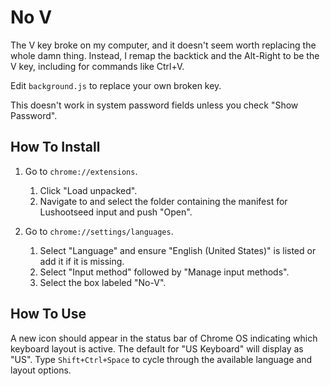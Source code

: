 # No V

The V key broke on my computer, and it doesn't seem worth replacing the whole damn thing. Instead, I remap the backtick and the Alt-Right to be the V key, including for commands like Ctrl+V.

Edit `background.js` to replace your own broken key.

This doesn't work in system password fields unless you check "Show Password".

## How To Install

1. Go to `chrome://extensions`.
   1. Click "Load unpacked".
   2. Navigate to and select the folder containing the manifest for Lushootseed
      input and push "Open".

2. Go to `chrome://settings/languages`.
   1. Select "Language" and ensure "English (United States)" is listed or add
      it if it is missing.
   2. Select "Input method" followed by "Manage input methods".
   3. Select the box labeled "No-V".


## How To Use

A new icon should appear in the status bar of Chrome OS indicating which
keyboard layout is active. The default for "US Keyboard" will display as "US".
Type `Shift+Ctrl+Space` to cycle through the available language and layout
options.
